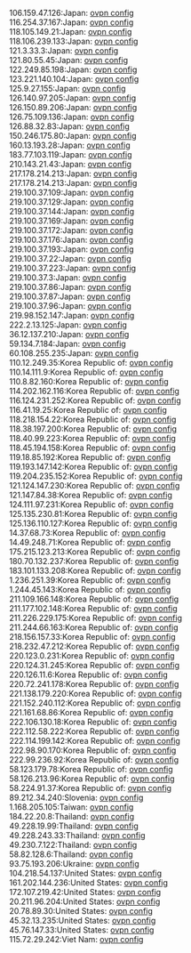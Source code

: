 106.159.47.126:Japan: [ovpn config](vpn/106_159_47_126.ovpn)  
116.254.37.167:Japan: [ovpn config](vpn/116_254_37_167.ovpn)  
118.105.149.21:Japan: [ovpn config](vpn/118_105_149_21.ovpn)  
118.106.239.133:Japan: [ovpn config](vpn/118_106_239_133.ovpn)  
121.3.33.3:Japan: [ovpn config](vpn/121_3_33_3.ovpn)  
121.80.55.45:Japan: [ovpn config](vpn/121_80_55_45.ovpn)  
122.249.85.198:Japan: [ovpn config](vpn/122_249_85_198.ovpn)  
123.221.140.104:Japan: [ovpn config](vpn/123_221_140_104.ovpn)  
125.9.27.155:Japan: [ovpn config](vpn/125_9_27_155.ovpn)  
126.140.97.205:Japan: [ovpn config](vpn/126_140_97_205.ovpn)  
126.150.89.206:Japan: [ovpn config](vpn/126_150_89_206.ovpn)  
126.75.109.136:Japan: [ovpn config](vpn/126_75_109_136.ovpn)  
126.88.32.83:Japan: [ovpn config](vpn/126_88_32_83.ovpn)  
150.246.175.80:Japan: [ovpn config](vpn/150_246_175_80.ovpn)  
160.13.193.28:Japan: [ovpn config](vpn/160_13_193_28.ovpn)  
183.77.103.119:Japan: [ovpn config](vpn/183_77_103_119.ovpn)  
210.143.21.43:Japan: [ovpn config](vpn/210_143_21_43.ovpn)  
217.178.214.213:Japan: [ovpn config](vpn/217_178_214_213.ovpn)  
217.178.214.213:Japan: [ovpn config](vpn/217_178_214_213.ovpn)  
219.100.37.109:Japan: [ovpn config](vpn/219_100_37_109.ovpn)  
219.100.37.129:Japan: [ovpn config](vpn/219_100_37_129.ovpn)  
219.100.37.144:Japan: [ovpn config](vpn/219_100_37_144.ovpn)  
219.100.37.169:Japan: [ovpn config](vpn/219_100_37_169.ovpn)  
219.100.37.172:Japan: [ovpn config](vpn/219_100_37_172.ovpn)  
219.100.37.176:Japan: [ovpn config](vpn/219_100_37_176.ovpn)  
219.100.37.193:Japan: [ovpn config](vpn/219_100_37_193.ovpn)  
219.100.37.22:Japan: [ovpn config](vpn/219_100_37_22.ovpn)  
219.100.37.223:Japan: [ovpn config](vpn/219_100_37_223.ovpn)  
219.100.37.3:Japan: [ovpn config](vpn/219_100_37_3.ovpn)  
219.100.37.86:Japan: [ovpn config](vpn/219_100_37_86.ovpn)  
219.100.37.87:Japan: [ovpn config](vpn/219_100_37_87.ovpn)  
219.100.37.96:Japan: [ovpn config](vpn/219_100_37_96.ovpn)  
219.98.152.147:Japan: [ovpn config](vpn/219_98_152_147.ovpn)  
222.2.13.125:Japan: [ovpn config](vpn/222_2_13_125.ovpn)  
36.12.137.210:Japan: [ovpn config](vpn/36_12_137_210.ovpn)  
59.134.7.184:Japan: [ovpn config](vpn/59_134_7_184.ovpn)  
60.108.255.235:Japan: [ovpn config](vpn/60_108_255_235.ovpn)  
110.12.249.35:Korea Republic of: [ovpn config](vpn/110_12_249_35.ovpn)  
110.14.111.9:Korea Republic of: [ovpn config](vpn/110_14_111_9.ovpn)  
110.8.82.160:Korea Republic of: [ovpn config](vpn/110_8_82_160.ovpn)  
114.202.162.116:Korea Republic of: [ovpn config](vpn/114_202_162_116.ovpn)  
116.124.231.252:Korea Republic of: [ovpn config](vpn/116_124_231_252.ovpn)  
116.41.19.25:Korea Republic of: [ovpn config](vpn/116_41_19_25.ovpn)  
118.218.154.22:Korea Republic of: [ovpn config](vpn/118_218_154_22.ovpn)  
118.38.197.200:Korea Republic of: [ovpn config](vpn/118_38_197_200.ovpn)  
118.40.99.223:Korea Republic of: [ovpn config](vpn/118_40_99_223.ovpn)  
118.45.194.158:Korea Republic of: [ovpn config](vpn/118_45_194_158.ovpn)  
119.18.85.192:Korea Republic of: [ovpn config](vpn/119_18_85_192.ovpn)  
119.193.147.142:Korea Republic of: [ovpn config](vpn/119_193_147_142.ovpn)  
119.204.235.152:Korea Republic of: [ovpn config](vpn/119_204_235_152.ovpn)  
121.124.147.230:Korea Republic of: [ovpn config](vpn/121_124_147_230.ovpn)  
121.147.84.38:Korea Republic of: [ovpn config](vpn/121_147_84_38.ovpn)  
124.111.97.231:Korea Republic of: [ovpn config](vpn/124_111_97_231.ovpn)  
125.135.230.81:Korea Republic of: [ovpn config](vpn/125_135_230_81.ovpn)  
125.136.110.127:Korea Republic of: [ovpn config](vpn/125_136_110_127.ovpn)  
14.37.68.73:Korea Republic of: [ovpn config](vpn/14_37_68_73.ovpn)  
14.49.248.71:Korea Republic of: [ovpn config](vpn/14_49_248_71.ovpn)  
175.215.123.213:Korea Republic of: [ovpn config](vpn/175_215_123_213.ovpn)  
180.70.132.237:Korea Republic of: [ovpn config](vpn/180_70_132_237.ovpn)  
183.101.133.208:Korea Republic of: [ovpn config](vpn/183_101_133_208.ovpn)  
1.236.251.39:Korea Republic of: [ovpn config](vpn/1_236_251_39.ovpn)  
1.244.45.143:Korea Republic of: [ovpn config](vpn/1_244_45_143.ovpn)  
211.109.166.148:Korea Republic of: [ovpn config](vpn/211_109_166_148.ovpn)  
211.177.102.148:Korea Republic of: [ovpn config](vpn/211_177_102_148.ovpn)  
211.226.229.175:Korea Republic of: [ovpn config](vpn/211_226_229_175.ovpn)  
211.244.66.163:Korea Republic of: [ovpn config](vpn/211_244_66_163.ovpn)  
218.156.157.33:Korea Republic of: [ovpn config](vpn/218_156_157_33.ovpn)  
218.232.47.212:Korea Republic of: [ovpn config](vpn/218_232_47_212.ovpn)  
220.123.0.231:Korea Republic of: [ovpn config](vpn/220_123_0_231.ovpn)  
220.124.31.245:Korea Republic of: [ovpn config](vpn/220_124_31_245.ovpn)  
220.126.11.6:Korea Republic of: [ovpn config](vpn/220_126_11_6.ovpn)  
220.72.241.178:Korea Republic of: [ovpn config](vpn/220_72_241_178.ovpn)  
221.138.179.220:Korea Republic of: [ovpn config](vpn/221_138_179_220.ovpn)  
221.152.240.112:Korea Republic of: [ovpn config](vpn/221_152_240_112.ovpn)  
221.161.68.86:Korea Republic of: [ovpn config](vpn/221_161_68_86.ovpn)  
222.106.130.18:Korea Republic of: [ovpn config](vpn/222_106_130_18.ovpn)  
222.112.58.222:Korea Republic of: [ovpn config](vpn/222_112_58_222.ovpn)  
222.114.199.142:Korea Republic of: [ovpn config](vpn/222_114_199_142.ovpn)  
222.98.90.170:Korea Republic of: [ovpn config](vpn/222_98_90_170.ovpn)  
222.99.236.92:Korea Republic of: [ovpn config](vpn/222_99_236_92.ovpn)  
58.123.179.78:Korea Republic of: [ovpn config](vpn/58_123_179_78.ovpn)  
58.126.213.96:Korea Republic of: [ovpn config](vpn/58_126_213_96.ovpn)  
58.224.91.37:Korea Republic of: [ovpn config](vpn/58_224_91_37.ovpn)  
89.212.34.240:Slovenia: [ovpn config](vpn/89_212_34_240.ovpn)  
1.168.205.105:Taiwan: [ovpn config](vpn/1_168_205_105.ovpn)  
184.22.20.8:Thailand: [ovpn config](vpn/184_22_20_8.ovpn)  
49.228.19.99:Thailand: [ovpn config](vpn/49_228_19_99.ovpn)  
49.228.243.33:Thailand: [ovpn config](vpn/49_228_243_33.ovpn)  
49.230.7.122:Thailand: [ovpn config](vpn/49_230_7_122.ovpn)  
58.82.128.6:Thailand: [ovpn config](vpn/58_82_128_6.ovpn)  
93.75.193.206:Ukraine: [ovpn config](vpn/93_75_193_206.ovpn)  
104.218.54.137:United States: [ovpn config](vpn/104_218_54_137.ovpn)  
161.202.144.236:United States: [ovpn config](vpn/161_202_144_236.ovpn)  
172.107.219.42:United States: [ovpn config](vpn/172_107_219_42.ovpn)  
20.211.96.204:United States: [ovpn config](vpn/20_211_96_204.ovpn)  
20.78.89.30:United States: [ovpn config](vpn/20_78_89_30.ovpn)  
45.32.13.235:United States: [ovpn config](vpn/45_32_13_235.ovpn)  
45.76.147.33:United States: [ovpn config](vpn/45_76_147_33.ovpn)  
115.72.29.242:Viet Nam: [ovpn config](vpn/115_72_29_242.ovpn)  
